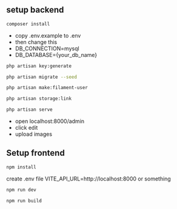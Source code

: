 ## setup backend

```sh
composer install
```
- copy .env.example to .env
- then change this
- DB_CONNECTION=mysql
- DB_DATABASE={your_db_name}

```sh
php artisan key:generate
```
```sh
php artisan migrate --seed
```
```sh
php artisan make:filament-user
```
```sh
php artisan storage:link
```
```sh
php artisan serve
```

- open localhost:8000/admin
- click edit
- upload images


## Setup frontend
```sh
npm install
```
create .env file
VITE_API_URL=http://localhost:8000 or something  
```sh
npm run dev
```
```sh
npm run build
```
